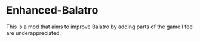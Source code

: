 # Enhanced-Balatro
This is a mod that aims to improve Balatro by adding parts of the game I feel are underappreciated. 
